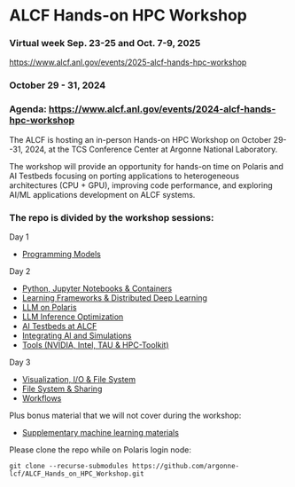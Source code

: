# ALCF Hands-on HPC Workshop
### Virtual week Sep. 23-25 and Oct. 7-9, 2025
https://www.alcf.anl.gov/events/2025-alcf-hands-hpc-workshop 











### October 29 - 31, 2024
### Agenda: https://www.alcf.anl.gov/events/2024-alcf-hands-hpc-workshop

The ALCF is hosting an in-person Hands-on HPC Workshop on October 29--31, 2024, at the TCS Conference Center at Argonne National Laboratory.

The workshop will provide an opportunity for hands-on time on Polaris and AI Testbeds focusing on porting applications to heterogeneous architectures (CPU + GPU), improving code performance, and exploring AI/ML applications development on ALCF systems.

<!--
The agenda below needs to be updated to reflect this years schedule
-->

### The repo is divided by the workshop sessions:
Day 1 
  * [Programming Models](programmingModels)

Day 2
   * [Python, Jupyter Notebooks & Containers](python_notebook_containers)
   * [Learning Frameworks & Distributed Deep Learning](learningFrameworks)
   * [LLM on Polaris](llm)
   * [LLM Inference Optimization](./InferenceOptimizations/)
   * [AI Testbeds at ALCF](aiTestbeds)
   * [Integrating Al and Simulations](couplingSimulationML)
   * [Tools (NVIDIA, Intel, TAU & HPC-Toolkit)](tools)

Day 3
   * [Visualization, I/O & File System](visualization_io)
   * [File System & Sharing](fs_sharing)
   * [Workflows](workflows)

Plus bonus material that we will not cover during the workshop:
   * [Supplementary machine learning materials](extraMachineLearningMaterials)

Please clone the repo while on Polaris login node:

```
git clone --recurse-submodules https://github.com/argonne-lcf/ALCF_Hands_on_HPC_Workshop.git
```

